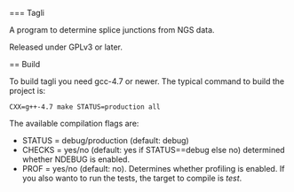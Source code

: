 === Tagli

A program to determine splice junctions from NGS data.

Released under GPLv3 or later.

== Build

To build tagli you need gcc-4.7 or newer. The typical command to build
the project is:

    CXX=g++-4.7 make STATUS=production all

The available compilation flags are:
*  STATUS =  debug/production (default: debug)
*  CHECKS =  yes/no (default: yes if STATUS==debug else no) determined whether NDEBUG is enabled.
*  PROF =  yes/no (default: no). Determines whether profiling is enabled.
If you also wanto to run the tests, the target to compile is *test*.
